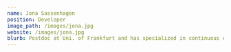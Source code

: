 ```yaml
---
name: Jona Sassenhagen
position: Developer
image_path: /images/jona.jpg
website: /images/jona.jpg
blurb: Postdoc at Uni. of Frankfurt and has specialized in continuous encoding models.
---
```

